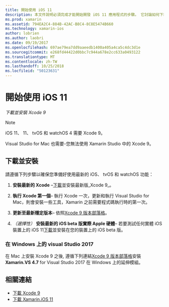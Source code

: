 ```yaml
---
title: 開始使用 iOS 11
description: 本文件說明必須完成才能開始開發 iOS 11 應用程式的步驟。 它討論如何下載 Xcode 和 Visual Studio 2017 更新。
ms.prod: xamarin
ms.assetid: 794EA2C4-884B-42AC-B8C4-8C8E5474B660
ms.technology: xamarin-ios
author: lobrien
ms.author: laobri
ms.date: 09/19/2017
ms.openlocfilehash: 697ae79ea7dd9aaeedb1400a405a4ca5c4dc3d1e
ms.sourcegitcommit: e268fd44422d0bbc7c944a678e2cc633a0493122
ms.translationtype: MT
ms.contentlocale: zh-TW
ms.lasthandoff: 10/25/2018
ms.locfileid: "50123631"
---
```

# <a name="getting-started-with-ios-11"></a>開始使用 iOS 11

_下載並安裝 Xcode 9_

> [!NOTE]
> iOS 11、 11、 tvOS 和 watchOS 4 需要 Xcode 9。
>
> Visual Studio for Mac 也需要-您無法使用 Xamarin Studio 中的 Xcode 9。

## <a name="download-and-install"></a>下載並安裝

請遵循下列步驟以確保您準備好使用最新的 iOS、 tvOS 和 watchOS 功能：

1. **安裝最新的 Xcode** –[下載](https://developer.apple.com/download/)並安裝最新版_Xcode 9_。

2. **執行 Xcode 第一個**– 執行 Xcode 一次，更新和執行 Visual Studio for Mac，則會安裝一些工具，Xamarin 之前需要程式碼執行時的第一次。

3. **更新至最新穩定版本**– 依照[Xcode 9 版本部落格](https://releases.xamarin.com/stable-release-15-3-5-with-xcode-9-support/)。

4. _（選擇性）_ **安裝最新的 iOS beta 版實際 Apple 硬體**– 若要測試任何實體 iOS 裝置上的 iOS 11[下載](https://developer.apple.com/download/)並安裝在您的裝置上的 iOS beta 版。


### <a name="visual-studio-2017-on-windows"></a>在 Windows 上的 visual Studio 2017

在 Mac 上安裝 Xcode 9 之後, 遵循下列連結[Xcode 9 版本部落格](https://releases.xamarin.com/stable-release-15-3-5-with-xcode-9-support/)安裝**Xamarin.VS 4.7** for Visual Studio 2017 在 Windows 上的延伸模組。


## <a name="related-links"></a>相關連結

- [下載 Xcode 9](https://developer.apple.com/download/)
- [下載 Xamarin.iOS 11](https://releases.xamarin.com/stable-release-15-3-5-with-xcode-9-support/)
